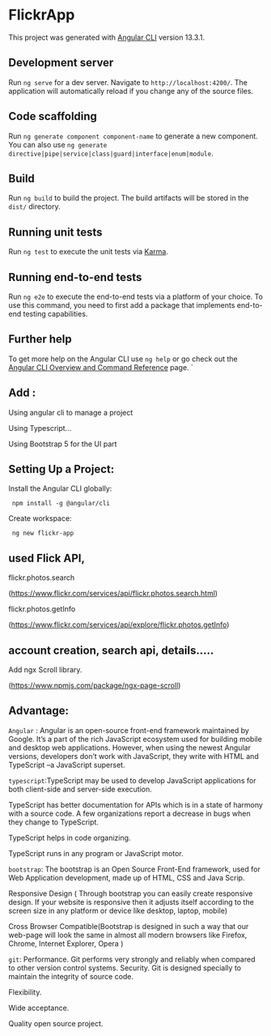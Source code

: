 # FlickrApp

This project was generated with [Angular CLI](https://github.com/angular/angular-cli) version 13.3.1.

## Development server

Run `ng serve` for a dev server. Navigate to `http://localhost:4200/`. The application will automatically reload if you change any of the source files.

## Code scaffolding

Run `ng generate component component-name` to generate a new component. You can also use `ng generate directive|pipe|service|class|guard|interface|enum|module`.

## Build

Run `ng build` to build the project. The build artifacts will be stored in the `dist/` directory.

## Running unit tests

Run `ng test` to execute the unit tests via [Karma](https://karma-runner.github.io).

## Running end-to-end tests

Run `ng e2e` to execute the end-to-end tests via a platform of your choice. To use this command, you need to first add a package that implements end-to-end testing capabilities.

## Further help

To get more help on the Angular CLI use `ng help` or go check out the [Angular CLI Overview and Command Reference](https://angular.io/cli) page.
`   


## Add :
Using angular cli to manage a project

Using Typescript...

Using Bootstrap 5 for the UI part


## Setting Up a Project:
Install the Angular CLI globally:

     npm install -g @angular/cli


Create workspace:

     ng new flickr-app



## used Flick API,

flickr.photos.search

  (https://www.flickr.com/services/api/flickr.photos.search.html)

flickr.photos.getInfo

(https://www.flickr.com/services/api/explore/flickr.photos.getInfo)

 ## account creation, search api, details.....

Add ngx Scroll library.

(https://www.npmjs.com/package/ngx-page-scroll)

## Advantage:
 
 
  `Angular` : Angular is an open-source front-end framework maintained by Google. It’s a part of the rich JavaScript ecosystem used for building mobile and desktop web applications. However, when using the newest Angular versions, developers don’t work with JavaScript, they write with HTML and TypeScript –a JavaScript superset. 

 `typescript`:TypeScript may be used to develop JavaScript applications for both client-side and server-side execution.

 TypeScript has better documentation for APIs which is in a state of harmony with a source code. A few organizations report a decrease in bugs when they change to TypeScript.
            
 TypeScript helps in code organizing.
            
TypeScript runs in any program or JavaScript motor.
 

`bootstrap`: The bootstrap is an Open Source Front-End framework, used for Web Application        development, made up of HTML, CSS and Java Scrip. 

Responsive Design ( Through bootstrap you can easily create responsive design. If your website is responsive then it adjusts itself according to the screen size in any platform or device like desktop, laptop, mobile)

Cross Browser Compatible(Bootstrap is designed in such a way that our web-page will look the same in almost all modern browsers like Firefox, Chrome, Internet Explorer, Opera )

`git`:
 Performance. Git performs very strongly and reliably when compared to other version control systems. Security. Git is designed specially to maintain the integrity of source code.

Flexibility. 

Wide acceptance. 
        
Quality open source project.
 